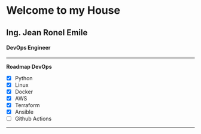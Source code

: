 # Welcome to my House

## Ing. Jean Ronel Emile
#### DevOps Engineer

---
**Roadmap DevOps**
- [x] Python
- [x] Linux
- [x] Docker
- [x] AWS
- [x] Terraform
- [x] Ansible
- [ ] Github Actions
---
